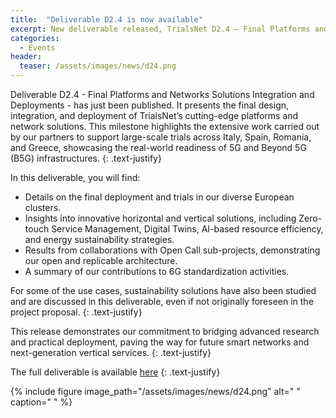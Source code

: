 ```yaml
---
title:  "Deliverable D2.4 is now available"
excerpt: New deliverable released, TrialsNet D2.4 – Final Platforms and Networks Solutions Integration and Deployments.
categories: 
  - Events
header:
  teaser: /assets/images/news/d24.png
---
```


Deliverable D2.4 - Final Platforms and Networks Solutions Integration and Deployments - has just been published. It presents the final design, integration, and deployment of TrialsNet’s cutting-edge platforms and network solutions. This milestone highlights the extensive work carried out by our partners to support large-scale trials across Italy, Spain, Romania, and Greece, showcasing the real-world readiness of 5G and Beyond 5G (B5G) infrastructures.
{: .text-justify}

In this deliverable, you will find:

- Details on the final deployment and trials in our diverse European clusters.
- Insights into innovative horizontal and vertical solutions, including Zero-touch Service Management, Digital Twins, AI-based resource efficiency, and energy sustainability strategies.
- Results from collaborations with Open Call sub-projects, demonstrating our open and replicable architecture.
- A summary of our contributions to 6G standardization activities.

For some of the use cases, sustainability solutions have also been studied and are discussed in this deliverable, even if not originally foreseen in the project proposal.
{: .text-justify}

This release demonstrates our commitment to bridging advanced research and practical deployment, paving the way for future smart networks and next-generation vertical services.
{: .text-justify}

The full deliverable is available [here](https://zenodo.org/records/15784124)
{: .text-justify}
 
{% include figure image_path="/assets/images/news/d24.png" alt=" " caption=" " %}
